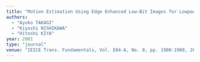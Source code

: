 ```yaml
---
title: "Motion Estimation Using Edge Enhanced Low-Bit Images for Lowpower MPEG Encoder"
authors:
  - "Ayuko TAKAGI"
  - "Kiyoshi NISHIKAWA"
  - "Hitoshi KIYA"
year: 2001
type: "journal"
venue: "IEICE Trans. Fundamentals, Vol. E84-A, No. 8, pp. 1900-1908, 2001-08-01."
---
```

